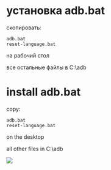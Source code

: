 # установка adb.bat

скопировать:
```
adb.bat
reset-language.bat
```
на рабочий стол

все остальные файлы в C:\adb


# install adb.bat

copy:
```
adb.bat
reset-language.bat
```
on the desktop

all other files in C:\adb

![](https://boroveen.github.io/video/adb.bat.gif)​
